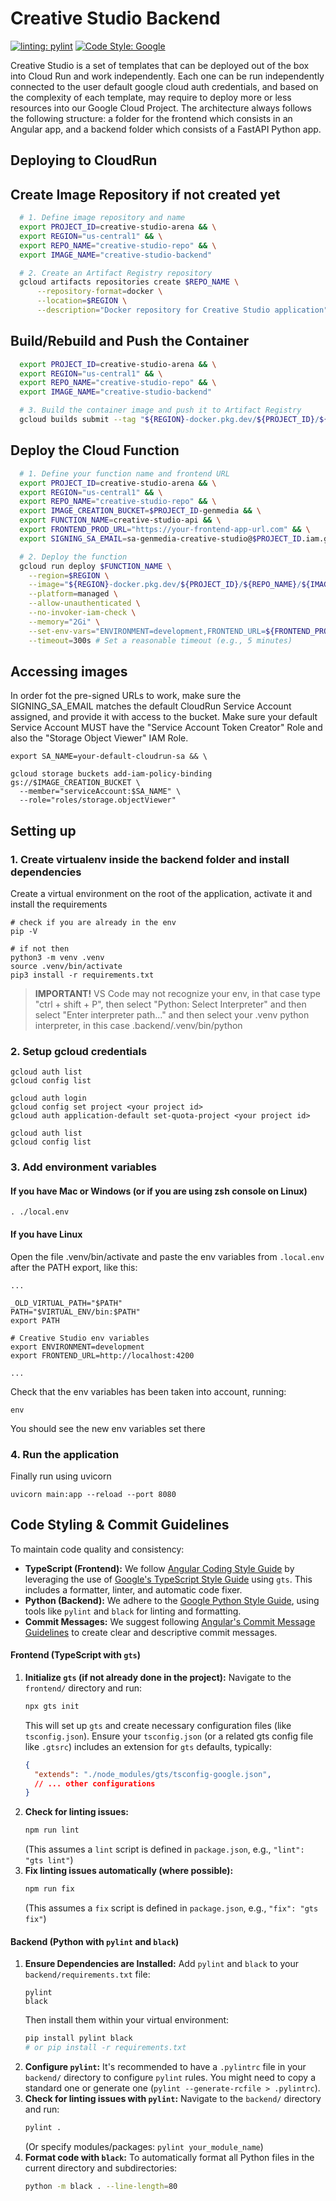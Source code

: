 # Creative Studio Backend

[![linting: pylint](https://img.shields.io/badge/linting-pylint-yellowgreen)](https://github.com/pylint-dev/pylint)
[![Code Style: Google](https://img.shields.io/badge/code%20style-google-blueviolet.svg)](https://github.com/google/gts)

Creative Studio is a set of templates that can be deployed out of the box into Cloud Run and work independently. Each one can be run independently connected to the user default google cloud auth credentials, and based on the complexity of each template, may require to deploy more or less resources into our Google Cloud Project.
The architecture always follows the following structure: a folder for the frontend which consists in an Angular app, and a backend folder which consists of a FastAPI Python app.

## Deploying to CloudRun
## Create Image Repository if not created yet
```bash
  # 1. Define image repository and name
  export PROJECT_ID=creative-studio-arena && \
  export REGION="us-central1" && \
  export REPO_NAME="creative-studio-repo" && \
  export IMAGE_NAME="creative-studio-backend"

  # 2. Create an Artifact Registry repository
  gcloud artifacts repositories create $REPO_NAME \
      --repository-format=docker \
      --location=$REGION \
      --description="Docker repository for Creative Studio application"
```

## Build/Rebuild and Push the Container
```bash
  export PROJECT_ID=creative-studio-arena && \
  export REGION="us-central1" && \
  export REPO_NAME="creative-studio-repo" && \
  export IMAGE_NAME="creative-studio-backend"

  # 3. Build the container image and push it to Artifact Registry
  gcloud builds submit --tag "${REGION}-docker.pkg.dev/${PROJECT_ID}/${REPO_NAME}/${IMAGE_NAME}:latest" .
```

## Deploy the Cloud Function

```bash
  # 1. Define your function name and frontend URL
  export PROJECT_ID=creative-studio-arena && \
  export REGION="us-central1" && \
  export REPO_NAME="creative-studio-repo" && \
  export IMAGE_CREATION_BUCKET=$PROJECT_ID-genmedia && \
  export FUNCTION_NAME=creative-studio-api && \
  export FRONTEND_PROD_URL="https://your-frontend-app-url.com" && \
  export SIGNING_SA_EMAIL=sa-genmedia-creative-studio@$PROJECT_ID.iam.gserviceaccount.com && \

  # 2. Deploy the function
  gcloud run deploy $FUNCTION_NAME \
    --region=$REGION \
    --image="${REGION}-docker.pkg.dev/${PROJECT_ID}/${REPO_NAME}/${IMAGE_NAME}:latest" \
    --platform=managed \
    --allow-unauthenticated \
    --no-invoker-iam-check \
    --memory="2Gi" \
    --set-env-vars="ENVIRONMENT=development,FRONTEND_URL=${FRONTEND_PROD_URL},SIGNING_SA_EMAIL=${SIGNING_SA_EMAIL},IMAGE_CREATION_BUCKET=${IMAGE_CREATION_BUCKET}" \
    --timeout=300s # Set a reasonable timeout (e.g., 5 minutes)
```
  
## Accessing images
In order fot the pre-signed URLs to work, make sure the SIGNING_SA_EMAIL matches the default CloudRun Service Account assigned, and provide it with access to the bucket.
Make sure your default Service Account MUST have the "Service Account Token Creator" Role and also the "Storage Object Viewer" IAM Role.
```
export SA_NAME=your-default-cloudrun-sa && \

gcloud storage buckets add-iam-policy-binding gs://$IMAGE_CREATION_BUCKET \
  --member="serviceAccount:$SA_NAME" \
  --role="roles/storage.objectViewer"
```

## Setting up
### 1. Create virtualenv inside the backend folder and install dependencies
Create a virtual environment on the root of the application, activate it and install the requirements
```
# check if you are already in the env
pip -V

# if not then
python3 -m venv .venv
source .venv/bin/activate
pip3 install -r requirements.txt
```

> **IMPORTANT!** VS Code may not recognize your env, in that case type "ctrl + shift + P", then select "Python: Select Interpreter" and then select "Enter interpreter path..." and then select your .venv python interpreter, in this case .backend/.venv/bin/python


### 2. Setup gcloud credentials
```
gcloud auth list
gcloud config list

gcloud auth login
gcloud config set project <your project id>
gcloud auth application-default set-quota-project <your project id>

gcloud auth list
gcloud config list
```

### 3. Add environment variables

#### If you have Mac or Windows (or if you are using zsh console on Linux)
```
. ./local.env
```

#### If you have Linux
Open the file .venv/bin/activate and paste the env variables from `.local.env` after the PATH export, like this:
```
...

_OLD_VIRTUAL_PATH="$PATH"
PATH="$VIRTUAL_ENV/bin:$PATH"
export PATH

# Creative Studio env variables
export ENVIRONMENT=development
export FRONTEND_URL=http://localhost:4200

...
```

Check that the env variables has been taken into account, running:
```
env
```
You should see the new env variables set there


### 4. Run the application
Finally run using uvicorn
```
uvicorn main:app --reload --port 8080
```

## Code Styling & Commit Guidelines

To maintain code quality and consistency:

* **TypeScript (Frontend):** We follow [Angular Coding Style Guide](https://angular.dev/style-guide) by leveraging the use of [Google's TypeScript Style Guide](https://github.com/google/gts) using `gts`. This includes a formatter, linter, and automatic code fixer.
* **Python (Backend):** We adhere to the [Google Python Style Guide](https://google.github.io/styleguide/pyguide.html), using tools like `pylint` and `black` for linting and formatting.
* **Commit Messages:** We suggest following [Angular's Commit Message Guidelines](https://github.com/angular/angular/blob/main/contributing-docs/commit-message-guidelines.md) to create clear and descriptive commit messages.

#### Frontend (TypeScript with `gts`)

1.  **Initialize `gts` (if not already done in the project):**
    Navigate to the `frontend/` directory and run:
    ```bash
    npx gts init
    ```
    This will set up `gts` and create necessary configuration files (like `tsconfig.json`). Ensure your `tsconfig.json` (or a related gts config file like `.gtsrc`) includes an extension for `gts` defaults, typically:
    ```json
    {
      "extends": "./node_modules/gts/tsconfig-google.json",
      // ... other configurations
    }
    ```
2.  **Check for linting issues:**
    ```bash
    npm run lint
    ```
    (This assumes a `lint` script is defined in `package.json`, e.g., `"lint": "gts lint"`)
3.  **Fix linting issues automatically (where possible):**
    ```bash
    npm run fix
    ```
    (This assumes a `fix` script is defined in `package.json`, e.g., `"fix": "gts fix"`)

#### Backend (Python with `pylint` and `black`)

1.  **Ensure Dependencies are Installed:**
    Add `pylint` and `black` to your `backend/requirements.txt` file:
    ```
    pylint
    black
    ```
    Then install them within your virtual environment:
    ```bash
    pip install pylint black
    # or pip install -r requirements.txt
    ```
2.  **Configure `pylint`:**
    It's recommended to have a `.pylintrc` file in your `backend/` directory to configure `pylint` rules. You might need to copy a standard one or generate one (`pylint --generate-rcfile > .pylintrc`).
3.  **Check for linting issues with `pylint`:**
    Navigate to the `backend/` directory and run:
    ```bash
    pylint .
    ```
    (Or specify modules/packages: `pylint your_module_name`)
4.  **Format code with `black`:**
    To automatically format all Python files in the current directory and subdirectories:
    ```bash
    python -m black . --line-length=80
    ```

